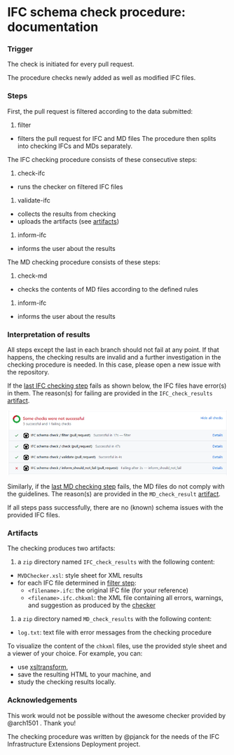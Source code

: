 # IFC schema check procedure: documentation

### Trigger

The check is initiated for every pull request.

The procedure checks newly added as well as modified IFC files.

### Steps

First, the pull request is filtered according to the data submitted:
1. <a name="filter"></a> filter
  - filters the pull request for IFC and MD files
The procedure then splits into checking IFCs and MDs separately.

The IFC checking procedure consists of these consecutive steps:
1. <a name="check"></a> check-ifc
  - runs the checker on filtered IFC files
1. <a name="validate"></a> validate-ifc
  - collects the results from checking
  - uploads the artifacts (see [artifacts](#Artifacts))
1. <a name="last"></a> inform-ifc
  - informs the user about the results

The MD checking procedure consists of these steps:
1. <a name="md"></a> check-md
  - checks the contents of MD files according to the defined rules
1. <a name="last-md"></a> inform-ifc
  - informs the user about the results

### Interpretation of results

All steps except the last in each branch should not fail at any point.
If that happens, the checking results are invalid and a further investigation in the checking procedure is needed.
In this case, please open a new issue with the repository.

If the [last IFC checking step](#last) fails as shown below, the IFC files have error(s) in them.
The reason(s) for failing are provided in the `IFC_check_results` [artifact](#Artifacts).

![](./screen_dump_schema_check_fail.png)

Similarly, if the [last MD checking step](#last-md) fails, the MD files do not comply with the guidelines.
The reason(s) are provided in the `MD_check_result` [artifact](#Artifacts).

If all steps pass successfully, there are no (known) schema issues with the provided IFC files.

### Artifacts

The checking produces two artifacts:
1. a `zip` directory named `IFC_check_results` with the following content:
- `MVDChecker.xsl`: style sheet for XML results
- for each IFC file determined in [filter step](#filter):
  - `<filename>.ifc`: the original IFC file (for your reference)
  - `<filename>.ifc.chkxml`: the XML file containing all errors, warnings, and suggestion as produced by the [checker](#check)
1. a `zip` directory named `MD_check_results` with the following content:
- `log.txt`: text file with error messages from the checking procedure

To visualize the content of the `chkxml` files, use the provided style sheet and a viewer of your choice.
For example, you can:
- use [xsltransform](http://xsltransform.net/), 
- save the resulting HTML to your machine, and 
- study the checking results locally.


### Acknowledgements

This work would not be possible without the awesome checker provided by @arch1501 . Thank you!

The checking procedure was written by @pjanck for the needs of the IFC Infrastructure Extensions Deployment project.
